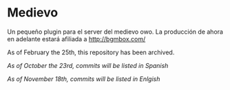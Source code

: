 # Medievo

Un pequeño plugin para el server del medievo owo.
La producción de ahora en adelante estará afiliada a http://bgmbox.com/

As of February the 25th, this repository has been archived.

*As of October the 23rd, commits will be listed in Spanish*

*As of November 18th, commits will be listed in Enlgish*


